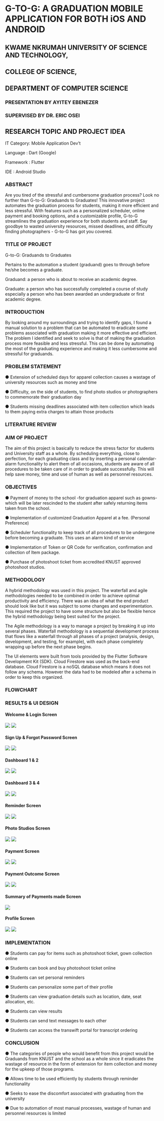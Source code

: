 
# G-TO-G: A GRADUATION MOBILE APPLICATION FOR BOTH iOS AND ANDROID
## KWAME NKRUMAH UNIVERSITY OF SCIENCE AND TECHNOLOGY,
## COLLEGE OF SCIENCE, 
## DEPARTMENT OF COMPUTER SCIENCE
### PRESENTATION BY AYITEY EBENEZER
### SUPERVISED BY DR. ERIC OSEI

## RESEARCH TOPIC AND PROJECT IDEA

IT Category: Mobile Application Dev’t

Language : Dart (Google)

Framework : Flutter

IDE : Android Studio



### ABSTRACT

Are you tired of the stressful and cumbersome graduation process? Look no further than G-to-G: Graduands to Graduates! This innovative project automates the graduation process for students, making it more efficient and less stressful. With features such as a personalized scheduler, online payment and booking options, and a customizable profile, G-to-G streamlines the graduation experience for both students and staff. Say goodbye to wasted university resources, missed deadlines, and difficulty finding photographers - G-to-G has got you covered.

### TITLE OF PROJECT

G-to-G: Graduands to Graduates

Pertains to the automation a student (graduand) goes to through before he/she becomes a  graduate.

Graduand: a person who is about to receive an academic degree.

Graduate: a person who has successfully completed a course of study especially a person who has been awarded an undergraduate or first academic degree.

### INTRODUCTION

By looking around my surroundings and trying to identify gaps, I found a manual solution to a problem that can be automated to eradicate some problems associated with graduation making it more effective and efficient. The problem I identified and seek to solve is that of making the graduation process more feasible and less stressful. This can be done by automating the most of the graduating experience and making it less cumbersome and stressful for graduands.

### PROBLEM STATEMENT

 ● Extension of scheduled days for apparel collection causes a wastage of university resources such as money and time
 
 ● Difficulty, on the side of students, to find photo studios or photographers to commemorate their graduation day
 
 ● Students missing deadlines associated with item collection which leads to them paying extra charges to attain those products

### LITERATURE REVIEW

### AIM OF PROJECT

The aim of this project is basically to reduce the stress factor for students and University staff as a whole. By scheduling everything, close to perfection, for each graduating class and by inserting a personal calendar-alarm functionality to alert them of all occasions, students are aware of all procedures to be taken care of in order to graduate successfully. This will help save money, time and use of human as well as personnel resources.

### OBJECTIVES

 ● Payment of money to the school -for graduation apparel such as gowns- which will be later rescinded to the student after safely returning items taken from the school. 
 
 ● Implementation of customized Graduation Apparel at a fee. (Personal Preference) 
 
 ● Scheduler functionality to keep track of all procedures to be undergone before becoming a graduate. This uses an alarm kind of service 
 
 ● Implementation of Token or QR Code for verification, confirmation and collection of Item package. 
 
 ● Purchase of photoshoot ticket from accredited KNUST approved photoshoot studios. 

### METHODOLOGY

A hybrid methodology was used in this project. The waterfall and agile methodologies needed to be combined in order to achieve optimal productivity and efficiency. There was an idea of what the end product should look like but it was subject to some changes and experimentation. This required the project to have some structure but also be flexible hence the hybrid methodology being best suited for the project.

The Agile methodology is a way to manage a project by breaking it up into several phases.
Waterfall methodology is a sequential development process that flows like a waterfall through all phases of a project (analysis, design, development, and testing, for example), with each phase completely wrapping up before the next phase begins.

The UI elements were built from tools provided by the Flutter Software Development Kit (SDK).
Cloud Firestore was used  as the back-end database.
Cloud Firestore is a noSQL database which means it does not follow any schema. However the data had to be modeled after a schema in order to keep this organized.

### FLOWCHART


### RESULTS & UI DESIGN

#### Welcome & Login Screen
![](images/welcome.png) ![](images/login.png)



#### Sign Up & Forgot Password Screen

![](images/signup.png) ![](images/forgot.png)



#### Dashboard 1 & 2 

![](images/dashboard.png) ![](images/explore.png)


#### Dashboard 3 & 4

![](images/reminderScreen.png) ![](images/profile.png)



#### Reminder Screen

![](images/reminderScreen.png) ![](images/addEvent.png)



#### Photo Studios Screen

![](images/photostudio.png) ![](images/photostudio2.png)



#### Payment Screen

![](images/payment.png) ![](images/creditCard.png)



#### Payment Outcome Screen

![](images/success.png) ![](images/cashPay.png)



#### Summary of Payments made Screen

![](images/paylist.png)



#### Profile Screen

![](images/profile.png) ![](images/editProfile.png)
### IMPLEMENTATION

 ● Students can pay for items such as photoshoot ticket, gown collection online
 
 ● Students can book and buy photoshoot ticket online
 
 ● Students can set personal reminders
 
 ● Students can personalize some part of their profile
 
 ● Students can view graduation details such as location, date, seat allocation, etc.
 
 ● Students can view results

 ● Students can send text messages to each other

 ● Students can access the transwift portal for transcript ordering

### CONCLUSION

 ● The categories of people who would benefit from this project would be Graduands from KNUST and the school as a whole since it eradicates the wastage of resource in the form of extension for item collection and money for the upkeep of those programs.

 ● Allows time to be used efficiently by students through reminder functionality

 ● Seeks to ease the discomfort associated with graduating from  the university
 
 ● Due to automation of most manual processes, wastage of human and personnel resources is limited
